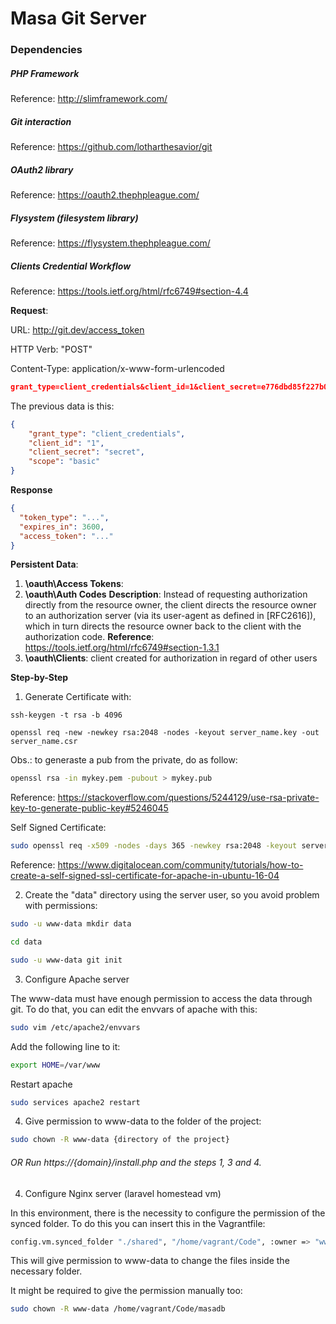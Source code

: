 # Masa Git Server

### Dependencies

##### PHP Framework

Reference: http://slimframework.com/

##### Git interaction

Reference: https://github.com/lotharthesavior/git

##### OAuth2 library

Reference: https://oauth2.thephpleague.com/

##### Flysystem (filesystem library)

Reference: https://flysystem.thephpleague.com/

##### Clients Credential Workflow

Reference: https://tools.ietf.org/html/rfc6749#section-4.4

**Request**:

URL: http://git.dev/access_token

HTTP Verb: "POST"

Content-Type: application/x-www-form-urlencoded
```json
grant_type=client_credentials&client_id=1&client_secret=e776dbd85f227b0f6851d10eb76cdb04903b9632&scope=basic
```
The previous data is this:
```json
{
	"grant_type": "client_credentials",
	"client_id": "1",
	"client_secret": "secret",
	"scope": "basic"
}
```

**Response**
```json
{
  "token_type": "...",
  "expires_in": 3600,
  "access_token": "..."
}
```
**Persistent Data**:
1. **\oauth\Access Tokens**: 
2. **\oauth\Auth Codes**
**Description**: Instead of requesting authorization directly from the resource owner, the client directs the resource owner to an authorization server (via its user-agent as defined in [RFC2616]), which in turn directs the resource owner back to the client with the authorization code.
**Reference**: https://tools.ietf.org/html/rfc6749#section-1.3.1 
3. **\oauth\Clients**: client created for authorization in regard of other users
 
**Step-by-Step**

1. Generate Certificate with:

```ssh
ssh-keygen -t rsa -b 4096
```

```ssh
openssl req -new -newkey rsa:2048 -nodes -keyout server_name.key -out server_name.csr
```

Obs.: to generaste a pub from the private, do as follow:

```sh
openssl rsa -in mykey.pem -pubout > mykey.pub
```
Reference: https://stackoverflow.com/questions/5244129/use-rsa-private-key-to-generate-public-key#5246045

Self Signed Certificate:
```sh
sudo openssl req -x509 -nodes -days 365 -newkey rsa:2048 -keyout server_name.key -out server_name.crt
```
Reference: https://www.digitalocean.com/community/tutorials/how-to-create-a-self-signed-ssl-certificate-for-apache-in-ubuntu-16-04

2. Create the "data" directory using the server user, so you avoid problem with permissions:

```sh
sudo -u www-data mkdir data
```

```sh
cd data
```

```sh
sudo -u www-data git init
```

3. Configure Apache server

The www-data must have enough permission to access the data through git.
To do that, you can edit the envvars of apache with this:
```sh
sudo vim /etc/apache2/envvars
```

Add the following line to it:
```sh
export HOME=/var/www
```

Restart apache
```sh
sudo services apache2 restart
```

4. Give permission to www-data to the folder of the project:

```sh
sudo chown -R www-data {directory of the project}
```

###### OR Run https://{domain}/install.php and the steps 1, 3 and 4.

4. Configure Nginx server (laravel homestead vm)

In this environment, there is the necessity to configure the permission of the synced folder. To do this you can insert this in the Vagrantfile:

```sh
config.vm.synced_folder "./shared", "/home/vagrant/Code", :owner => "www-data", :group => "www-data"
```

This will give permission to www-data to change the files inside the necessary folder.

It might be required to give the permission manually too:

```sh
sudo chown -R www-data /home/vagrant/Code/masadb
```